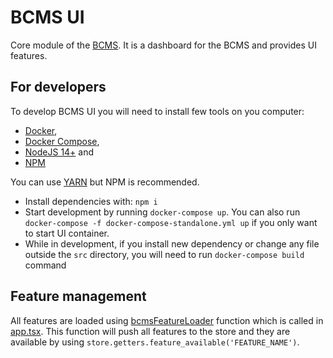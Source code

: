 # BCMS UI

Core module of the [BCMS](https://github.com/becomesco/cms). It is a dashboard for the BCMS and provides UI features.

## For developers

To develop BCMS UI you will need to install few tools on you computer:

- [Docker](https://www.docker.com/),
- [Docker Compose](https://docs.docker.com/compose/),
- [NodeJS 14+](https://nodejs.org/) and
- [NPM](https://www.npmjs.com/)

You can use [YARN](https://yarnpkg.com/) but NPM is recommended.

- Install dependencies with: `npm i`
- Start development by running `docker-compose up`. You can also run `docker-compose -f docker-compose-standalone.yml up` if you only want to start UI container.
- While in development, if you install new dependency or
  change any file outside the `src` directory, you will need
  to run `docker-compose build` command

## Feature management

All features are loaded using [bcmsFeatureLoader](./src/util/feature-loader.ts) function which is called in [app.tsx](./src/app.tsx). This function will push all features to the store and they are available by using `store.getters.feature_available('FEATURE_NAME')`.

